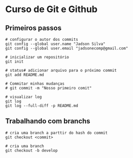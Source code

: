 # Curso de Git e Github

## Primeiros passos

```
# configurar o autor dos commits
git config --global user.name "Jadson Silva"
git config --global user.email "jadsonecomp@gmail.com"

# inicializar um repositório
git init

# status# adicionar arquivo para o próximo commit
git add README.md

# Commitar minhas mudanças
# git commit -m "Nosso primeiro comit"

# visualizar log
git log
git log --full-diff -p README.md
```

## Trabalhando com branchs

```
# cria uma branch a parttir do hash do commit
git checkout <commit>

# cria uma branch
git checkout -b develop
```
